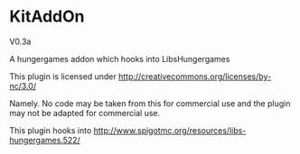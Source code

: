 KitAddOn
===========
V0.3a

A hungergames addon which hooks into LibsHungergames


This plugin is licensed under
http://creativecommons.org/licenses/by-nc/3.0/
 
Namely. No code may be taken from this for commercial use and the plugin
may not be adapted for commercial use.

This plugin hooks into http://www.spigotmc.org/resources/libs-hungergames.522/

